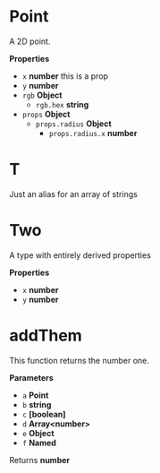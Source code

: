 # Point

A 2D point.

**Properties**

-   `x` **number** this is a prop
-   `y` **number** 
-   `rgb` **Object** 
    -   `rgb.hex` **string** 
-   `props` **Object** 
    -   `props.radius` **Object** 
        -   `props.radius.x` **number** 

# T

Just an alias for an array of strings

# Two

A type with entirely derived properties

**Properties**

-   `x` **number** 
-   `y` **number** 

# addThem

This function returns the number one.

**Parameters**

-   `a` **Point** 
-   `b` **string** 
-   `c` **[boolean]** 
-   `d` **Array&lt;number&gt;** 
-   `e` **Object** 
-   `f` **Named** 

Returns **number** 
